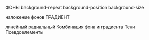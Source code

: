 ФОНЫ
background-repeat
background-position
background-size

наложение фонов
ГРАДИЕНТ

линейный
радиальный
Комбинация фона и градиента
Тени
Псевдоелементы

